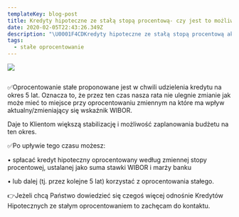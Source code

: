 ```yaml
---
templateKey: blog-post
title: Kredyty hipoteczne ze stałą stopą procentową- czy jest to możliwe?
date: 2020-02-05T22:43:26.349Z
description: "\U0001F4CDKredyty hipoteczne ze stałą stopą procentową aktualnie jest dostępny tylko w ofercie trzech banków."
tags:
  - stałe oprocentowanie
---
```

![](/img/oprocentowanie-stałe.png)

![]()



✅Oprocentowanie stałe proponowane jest w chwili udzielenia kredytu na okres 5 lat. Oznacza to, że przez ten czas nasza rata nie ulegnie zmianie jak może mieć to miejsce przy oprocentowaniu zmiennym na które ma wpływ aktualny/zmieniający się wskaźnik WIBOR. 

Daje to Klientom większą stabilizację i możliwość zaplanowania budżetu na ten okres. 

✅Po upływie tego czasu możesz:

• spłacać kredyt hipoteczny oprocentowany według zmiennej stopy procentowej, ustalanej jako suma stawki WIBOR i marży banku

• lub dalej (tj. przez kolejne 5 lat) korzystać z oprocentowania stałego.



👉Jeżeli chcą Państwo dowiedzieć się czegoś więcej odnośnie Kredytów Hipotecznych ze stałym oprocentowaniem to zachęcam do kontaktu.
